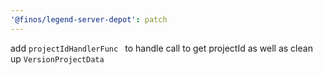 ```yaml
---
'@finos/legend-server-depot': patch
---
```


add  `projectIdHandlerFunc ` to handle call to get projectId as well as clean up `VersionProjectData`